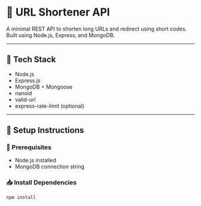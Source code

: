 # 🔗 URL Shortener API

A minimal REST API to shorten long URLs and redirect using short codes. Built using Node.js, Express, and MongoDB.

---

## 🚀 Tech Stack

- Node.js
- Express.js
- MongoDB + Mongoose
- nanoid
- valid-url
- express-rate-limit (optional)

---

## 📂 Setup Instructions

### 🔧 Prerequisites

- Node.js installed
- MongoDB connection string

### 📥 Install Dependencies

```bash
npm install

